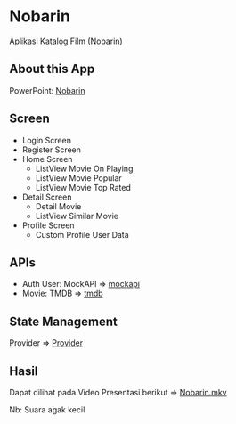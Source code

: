# Nobarin

Aplikasi Katalog Film (Nobarin)

## About this App
PowerPoint:
[Nobarin](https://docs.google.com/presentation/d/1wziqN0fjYINrxQDxrYzG4pZr8RaBonNa/edit?usp=sharing&ouid=108866292431687366858&rtpof=true&sd=true)

## Screen
- Login Screen
- Register Screen
- Home Screen
  - ListView Movie On Playing
  - ListView Movie Popular
  - ListView Movie Top Rated
- Detail Screen
  - Detail Movie
  - ListView Similar Movie
- Profile Screen
  - Custom Profile User Data

 ## APIs
- Auth User: MockAPI => [mockapi](https://mockapi.io/)
- Movie: TMDB => [tmdb](https://developers.themoviedb.org/3/getting-started/introduction)

## State Management
Provider => [Provider](https://pub.dev/packages/provider)

## Hasil
Dapat dilihat pada Video Presentasi berikut => [Nobarin.mkv](https://drive.google.com/file/d/1nI5DVxupwb5u9uAYGFA0aKMY3jsoWYDl/view?usp=sharing)

Nb: Suara agak kecil
